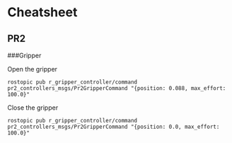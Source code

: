 # Cheatsheet

## PR2

###Gripper

Open the gripper

```rostopic pub r_gripper_controller/command pr2_controllers_msgs/Pr2GripperCommand "{position: 0.088, max_effort: 100.0}"```

Close the gripper

```rostopic pub r_gripper_controller/command pr2_controllers_msgs/Pr2GripperCommand "{position: 0.0, max_effort: 100.0}"```

